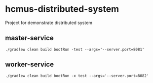 # hcmus-distributed-system
Project for demonstrate distributed system

## master-service
```
./gradlew clean build bootRun -test --args='--server.port=8081'
```

## worker-service
```
./gradlew clean build bootRun -x test --args='--server.port=8082'
```
